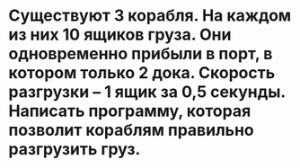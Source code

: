 # Существуют 3 корабля. На каждом из них 10 ящиков груза. Они одновременно прибыли в порт, в котором только 2 дока. Скорость разгрузки –  1 ящик за 0,5 секунды. Написать программу, которая позволит кораблям правильно разгрузить груз.
